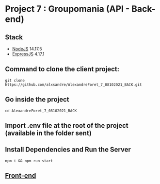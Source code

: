 # Project 7 : Groupomania (API - Back-end)

## Stack
- [NodeJS](https://nodejs.org) 14.17.5
- [ExpressJS](https://expressjs.com/fr/) 4.17.1

## Command to clone the client project:
```shell
git clone https://github.com/alxsandre/AlexandreForet_7_08102021_BACK.git
```

## Go inside the project
```shell
cd AlexandreForet_7_08102021_BACK
```

## Import .env file at the root of the project (available in the folder sent)

## Install Dependencies and Run the Server
```shell
npm i && npm run start
```

## [Front-end](https://github.com/alxsandre/AlexandreForet_7_05112021_FRONT)
